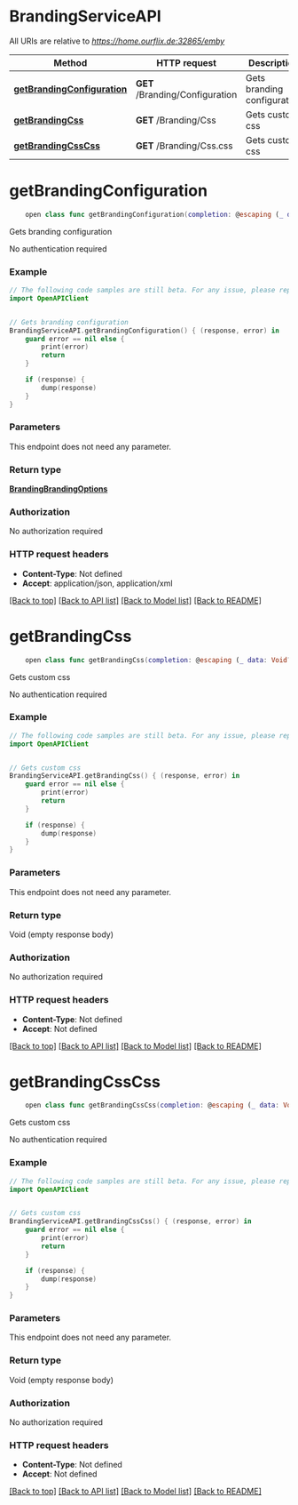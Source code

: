 # BrandingServiceAPI

All URIs are relative to *https://home.ourflix.de:32865/emby*

Method | HTTP request | Description
------------- | ------------- | -------------
[**getBrandingConfiguration**](BrandingServiceAPI.md#getbrandingconfiguration) | **GET** /Branding/Configuration | Gets branding configuration
[**getBrandingCss**](BrandingServiceAPI.md#getbrandingcss) | **GET** /Branding/Css | Gets custom css
[**getBrandingCssCss**](BrandingServiceAPI.md#getbrandingcsscss) | **GET** /Branding/Css.css | Gets custom css


# **getBrandingConfiguration**
```swift
    open class func getBrandingConfiguration(completion: @escaping (_ data: BrandingBrandingOptions?, _ error: Error?) -> Void)
```

Gets branding configuration

No authentication required

### Example
```swift
// The following code samples are still beta. For any issue, please report via http://github.com/OpenAPITools/openapi-generator/issues/new
import OpenAPIClient


// Gets branding configuration
BrandingServiceAPI.getBrandingConfiguration() { (response, error) in
    guard error == nil else {
        print(error)
        return
    }

    if (response) {
        dump(response)
    }
}
```

### Parameters
This endpoint does not need any parameter.

### Return type

[**BrandingBrandingOptions**](BrandingBrandingOptions.md)

### Authorization

No authorization required

### HTTP request headers

 - **Content-Type**: Not defined
 - **Accept**: application/json, application/xml

[[Back to top]](#) [[Back to API list]](../README.md#documentation-for-api-endpoints) [[Back to Model list]](../README.md#documentation-for-models) [[Back to README]](../README.md)

# **getBrandingCss**
```swift
    open class func getBrandingCss(completion: @escaping (_ data: Void?, _ error: Error?) -> Void)
```

Gets custom css

No authentication required

### Example
```swift
// The following code samples are still beta. For any issue, please report via http://github.com/OpenAPITools/openapi-generator/issues/new
import OpenAPIClient


// Gets custom css
BrandingServiceAPI.getBrandingCss() { (response, error) in
    guard error == nil else {
        print(error)
        return
    }

    if (response) {
        dump(response)
    }
}
```

### Parameters
This endpoint does not need any parameter.

### Return type

Void (empty response body)

### Authorization

No authorization required

### HTTP request headers

 - **Content-Type**: Not defined
 - **Accept**: Not defined

[[Back to top]](#) [[Back to API list]](../README.md#documentation-for-api-endpoints) [[Back to Model list]](../README.md#documentation-for-models) [[Back to README]](../README.md)

# **getBrandingCssCss**
```swift
    open class func getBrandingCssCss(completion: @escaping (_ data: Void?, _ error: Error?) -> Void)
```

Gets custom css

No authentication required

### Example
```swift
// The following code samples are still beta. For any issue, please report via http://github.com/OpenAPITools/openapi-generator/issues/new
import OpenAPIClient


// Gets custom css
BrandingServiceAPI.getBrandingCssCss() { (response, error) in
    guard error == nil else {
        print(error)
        return
    }

    if (response) {
        dump(response)
    }
}
```

### Parameters
This endpoint does not need any parameter.

### Return type

Void (empty response body)

### Authorization

No authorization required

### HTTP request headers

 - **Content-Type**: Not defined
 - **Accept**: Not defined

[[Back to top]](#) [[Back to API list]](../README.md#documentation-for-api-endpoints) [[Back to Model list]](../README.md#documentation-for-models) [[Back to README]](../README.md)

